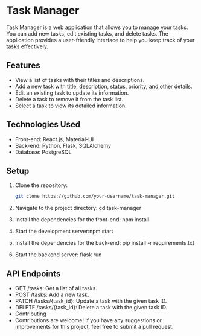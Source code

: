 # Task Manager

Task Manager is a web application that allows you to manage your tasks. You can add new tasks, edit existing tasks, and delete tasks. The application provides a user-friendly interface to help you keep track of your tasks effectively.

## Features

- View a list of tasks with their titles and descriptions.
- Add a new task with title, description, status, priority, and other details.
- Edit an existing task to update its information.
- Delete a task to remove it from the task list.
- Select a task to view its detailed information.

## Technologies Used

- Front-end: React.js, Material-UI
- Back-end: Python, Flask, SQLAlchemy
- Database: PostgreSQL

## Setup

1. Clone the repository:

   ```bash
   git clone https://github.com/your-username/task-manager.git

2. Navigate to the project directory: cd task-manager
3. Install the dependencies for the front-end: npm install
4. Start the development server:npm start
5. Install the dependencies for the back-end: pip install -r requirements.txt
6. Start the backend server: flask run

## API Endpoints
- GET /tasks: Get a list of all tasks.
- POST /tasks: Add a new task.
- PATCH /tasks/{task_id}: Update a task with the given task ID.
- DELETE /tasks/{task_id}: Delete a task with the given task ID.
- Contributing
- Contributions are welcome! If you have any suggestions or improvements for this project, feel free to submit a pull request.



